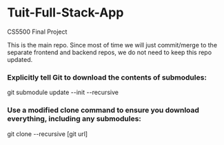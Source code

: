 # Tuit-Full-Stack-App
CS5500 Final Project

This is the main repo. Since most of time we will just commit/merge to the separate frontend and backend repos, we do not need to keep this repo updated.


### Explicitly tell Git to download the contents of submodules:

git submodule update --init --recursive

### Use a modified clone command to ensure you download everything, including any submodules:

git clone --recursive [git url]
